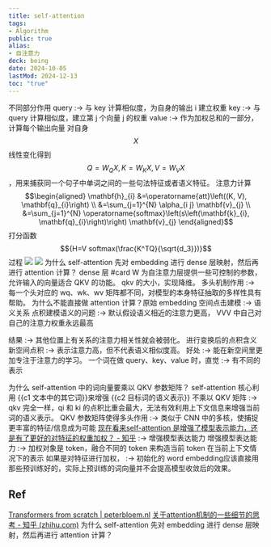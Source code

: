 ```yaml
---
title: self-attention
tags:
- Algorithm
public: true
alias:
- 自注意力
deck: being
date: 2024-10-05
lastMod: 2024-12-13
toc: "true"
---
```


不同部分作用
query :-> 与 key 计算相似度，为自身的输出 i 建立权重
key :-> 与 query 计算相似度，建立第 j 个向量 j 的权重
value :-> 作为加权总和的一部分，计算每个输出向量
对自身 $$X$$ 线性变化得到 $$Q=W_QX, K=W_KX, V=W_VX$$，用来捕获同一个句子中单词之间的一些句法特征或者语义特征。
注意力计算
$$\begin{aligned} \mathbf{h}_{i} &=\operatorname{att}\left((K, V), \mathbf{q}_{i}\right) \\ &=\sum_{j=1}^{N} \alpha_{i j} \mathbf{v}_{j} \\ &=\sum_{j=1}^{N} \operatorname{softmax}\left(s\left(\mathbf{k}_{i}, \mathbf{q}_{i}\right)\right) \mathbf{v}_{j} \end{aligned}$$
打分函数 $${H=V softmax(\frac{K^TQ}{\sqrt{d_3}})}$$
过程
![](https://media.xiang578.com//self-attention.png)
![](https://media.xiang578.com/self-attention-detail.png)
为什么 self-attention 先对 embedding 进行 dense 层映射，然后再进行 attention 计算？
dense 层 #card
W 为自注意力层提供一些可控制的参数，允许输入的向量适合 QKV 的功能。
qkv 的大小，实现降维。
多头机制作用 :-> 每一个头对应的 wq、wk、wv 矩阵都不同，对模型的本身特征抽取的多样性具有帮助。
为什么不能直接做 attention 计算？原始 embedding 空间点击建模 :-> 语义关系
点积建模语义的问题 :-> 默认假设语义相近的注意力更高， VVV 中自己对自己的注意力权重永远最高

结果 :->  其他位置上有关系的注意力相关性就会被弱化。
进行变换后的点积含义
新空间点积 :-> 表示注意力高，但不代表语义相似度高。
好处 :-> 能在新空间里更加专注于注意力的学习。
一个词在做 query、key、value 时，直觉 :-> 有不同的表示

为什么 self-attention 中的词向量要乘以 QKV 参数矩阵？
self-attention 核心利用 {{c1 文本中的其它词}}来增强 {{c2 目标词的语义表示}}
不乘以 QKV 矩阵 :-> qkv 完全一样，qi 和 ki 的点积比重会最大，无法有效利用上下文信息来增强当前词的语义表示。
QKV  参数矩阵使得多头作用 :-> 类似于 CNN 中的多核，使捕捉更丰富的特征/信息成为可能
[现在看来self-attention 是增强了模型表示能力，还是有了更好的对特征的权重加权？ - 知乎](https://www.zhihu.com/question/477442668) :-> 增强模型表达能力
增强模型表达能力 :-> 加权对象是 token，融合不同的 token 来构造当前 token 在当前上下文情况下的表示
如果是对特征进行加权， :-> 初始化的 word embedding应该直接用那些预训练好的，实际上预训练的词向量并不会提高模型收敛后的效果。
## Ref
[Transformers from scratch | peterbloem.nl](http://peterbloem.nl/blog/transformers)
[关于attention机制的一些细节的思考 - 知乎 (zhihu.com)](https://zhuanlan.zhihu.com/p/339123850)
为什么 self-attention 先对 embedding 进行 dense 层映射，然后再进行 attention 计算？
